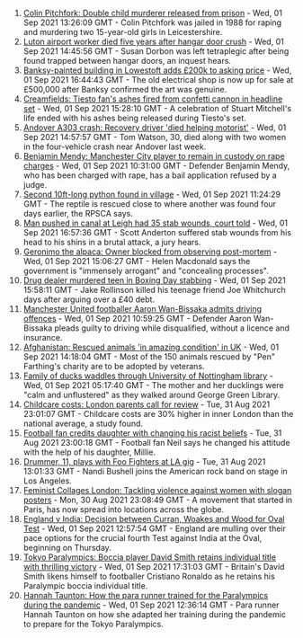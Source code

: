 1. [Colin Pitchfork: Double child murderer released from prison](https://www.bbc.co.uk/news/uk-england-leicestershire-58408210?at_medium=RSS&at_campaign=KARANGA) - Wed, 01 Sep 2021 13:26:09 GMT - Colin Pitchfork was jailed in 1988 for raping and murdering two 15-year-old girls in Leicestershire.
2. [Luton airport worker died five years after hangar door crush](https://www.bbc.co.uk/news/uk-england-beds-bucks-herts-58411464?at_medium=RSS&at_campaign=KARANGA) - Wed, 01 Sep 2021 14:45:56 GMT - Susan Dorbon was left tetraplegic after being found trapped between hangar doors, an inquest hears.
3. [Banksy-painted building in Lowestoft adds £200k to asking price](https://www.bbc.co.uk/news/uk-england-suffolk-58412561?at_medium=RSS&at_campaign=KARANGA) - Wed, 01 Sep 2021 16:44:43 GMT - The old electrical shop is now up for sale at £500,000 after Banksy confirmed the art was genuine.
4. [Creamfields: Tiesto fan's ashes fired from confetti cannon in headline set](https://www.bbc.co.uk/news/uk-england-merseyside-58409876?at_medium=RSS&at_campaign=KARANGA) - Wed, 01 Sep 2021 15:28:10 GMT - A celebration of Stuart Mitchell's life ended with his ashes being released during Tiesto's set.
5. [Andover A303 crash: Recovery driver 'died helping motorist'](https://www.bbc.co.uk/news/uk-england-hampshire-58409754?at_medium=RSS&at_campaign=KARANGA) - Wed, 01 Sep 2021 14:57:57 GMT - Tom Watson, 30, died along with two women in the four-vehicle crash near Andover last week.
6. [Benjamin Mendy: Manchester City player to remain in custody on rape charges](https://www.bbc.co.uk/news/uk-england-manchester-58408990?at_medium=RSS&at_campaign=KARANGA) - Wed, 01 Sep 2021 10:31:00 GMT - Defender Benjamin Mendy, who has been charged with rape, has a bail application refused by a judge.
7. [Second 10ft-long python found in village](https://www.bbc.co.uk/news/uk-england-cambridgeshire-58409614?at_medium=RSS&at_campaign=KARANGA) - Wed, 01 Sep 2021 11:24:29 GMT - The reptile is rescued close to where another was found four days earlier, the RPSCA says.
8. [Man pushed in canal at Leigh had 35 stab wounds, court told](https://www.bbc.co.uk/news/uk-england-manchester-58402891?at_medium=RSS&at_campaign=KARANGA) - Wed, 01 Sep 2021 16:57:36 GMT - Scott Anderton suffered stab wounds from his head to his shins in a brutal attack, a jury hears.
9. [Geronimo the alpaca: Owner blocked from observing post-mortem](https://www.bbc.co.uk/news/uk-england-bristol-58403251?at_medium=RSS&at_campaign=KARANGA) - Wed, 01 Sep 2021 15:06:27 GMT - Helen Macdonald says the government is "immensely arrogant" and "concealing processes".
10. [Drug dealer murdered teen in Boxing Day stabbing](https://www.bbc.co.uk/news/uk-england-nottinghamshire-58409846?at_medium=RSS&at_campaign=KARANGA) - Wed, 01 Sep 2021 15:58:11 GMT - Jake Rollinson killed his teenage friend Joe Whitchurch days after arguing over a £40 debt.
11. [Manchester United footballer Aaron Wan-Bissaka admits driving offences](https://www.bbc.co.uk/news/uk-england-manchester-58408390?at_medium=RSS&at_campaign=KARANGA) - Wed, 01 Sep 2021 10:59:25 GMT - Defender Aaron Wan-Bissaka pleads guilty to driving while disqualified, without a licence and insurance.
12. [Afghanistan: Rescued animals 'in amazing condition' in UK](https://www.bbc.co.uk/news/uk-england-essex-58409613?at_medium=RSS&at_campaign=KARANGA) - Wed, 01 Sep 2021 14:18:04 GMT - Most of the 150 animals rescued by "Pen" Farthing's charity are to be adopted by veterans.
13. [Family of ducks waddles through University of Nottingham library](https://www.bbc.co.uk/news/uk-england-nottinghamshire-58400193?at_medium=RSS&at_campaign=KARANGA) - Wed, 01 Sep 2021 05:17:40 GMT - The mother and her ducklings were "calm and unflustered" as they walked around George Green Library.
14. [Childcare costs: London parents call for review](https://www.bbc.co.uk/news/uk-england-london-58401337?at_medium=RSS&at_campaign=KARANGA) - Tue, 31 Aug 2021 23:01:07 GMT - Childcare costs are 30% higher in inner London than the national average, a study found.
15. [Football fan credits daughter with changing his racist beliefs](https://www.bbc.co.uk/news/uk-58330286?at_medium=RSS&at_campaign=KARANGA) - Tue, 31 Aug 2021 23:00:18 GMT - Football fan Neil says he changed his attitude with the help of his daughter, Millie.
16. [Drummer, 11, plays with Foo Fighters at LA gig](https://www.bbc.co.uk/news/uk-england-suffolk-58398324?at_medium=RSS&at_campaign=KARANGA) - Tue, 31 Aug 2021 13:01:33 GMT - Nandi Bushell joins the American rock band on stage in Los Angeles.
17. [Feminist Collages London: Tackling violence against women with slogan posters](https://www.bbc.co.uk/news/uk-58322865?at_medium=RSS&at_campaign=KARANGA) - Mon, 30 Aug 2021 23:08:49 GMT - A movement that started in Paris, has now spread into locations across the globe.
18. [England v India: Decision between Curran, Woakes and Wood for Oval Test](https://www.bbc.co.uk/sport/cricket/58376390?at_medium=RSS&at_campaign=KARANGA) - Wed, 01 Sep 2021 12:57:54 GMT - England are mulling over their pace options for the crucial fourth Test against India at the Oval, beginning on Thursday.
19. [Tokyo Paralympics: Boccia player David Smith retains individual title with thrilling victory](https://www.bbc.co.uk/sport/disability-sport/58405624?at_medium=RSS&at_campaign=KARANGA) - Wed, 01 Sep 2021 17:31:03 GMT - Britain's David Smith likens himself to footballer Cristiano Ronaldo as he retains his Paralympic boccia individual title.
20. [Hannah Taunton: How the para runner trained for the Paralympics during the pandemic](https://www.bbc.co.uk/sport/disability-sport/58393297?at_medium=RSS&at_campaign=KARANGA) - Wed, 01 Sep 2021 12:36:14 GMT - Para runner Hannah Taunton on how she adapted her training during the pandemic to prepare for the Tokyo Paralympics.
